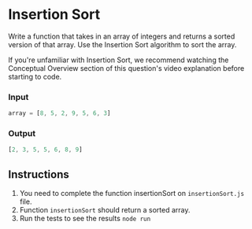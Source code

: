 # Insertion Sort
Write a function that takes in an array of integers and returns a sorted version of that array. Use the Insertion Sort algorithm to sort the array.

If you're unfamiliar with Insertion Sort, we recommend watching the Conceptual Overview section of this question's video explanation before starting to code.

### Input
```js
array = [8, 5, 2, 9, 5, 6, 3]
```

### Output
```js
[2, 3, 5, 5, 6, 8, 9]
```

## Instructions
1. You need to complete the function insertionSort on `insertionSort.js` file.
2. Function `insertionSort` should return a sorted array.
3. Run the tests to see the results `node run`